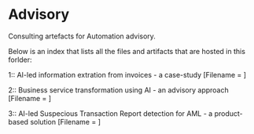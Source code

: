 # Advisory
Consulting artefacts for Automation advisory.

Below is an index that lists all the files and artifacts that are hosted in this forlder:

1:: AI-led information extration from invoices - a case-study
[Filename = ]

2:: Business service transformation using AI - an advisory approach
[Filename = ]

3:: AI-led Suspecious Transaction Report detection for AML - a product-based solution
[Filename = ]
